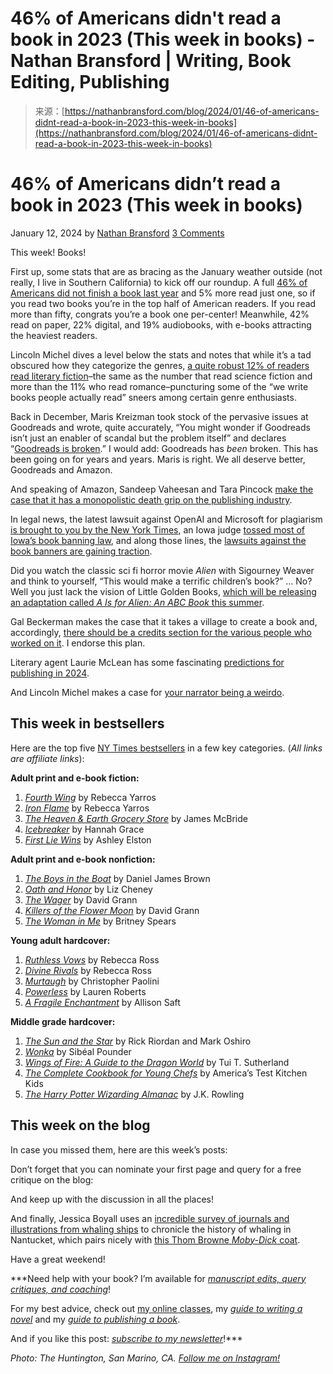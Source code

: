 <!--yml
category: 未分类
date: 2024-05-27 14:45:00
-->

# 46% of Americans didn't read a book in 2023 (This week in books) - Nathan Bransford | Writing, Book Editing, Publishing

> 来源：[https://nathanbransford.com/blog/2024/01/46-of-americans-didnt-read-a-book-in-2023-this-week-in-books](https://nathanbransford.com/blog/2024/01/46-of-americans-didnt-read-a-book-in-2023-this-week-in-books)

# 46% of Americans didn’t read a book in 2023 (This week in books)

January 12, 2024 by [Nathan Bransford](https://nathanbransford.com/blog/author/nathan-bransford) [3 Comments](https://nathanbransford.com/blog/2024/01/46-of-americans-didnt-read-a-book-in-2023-this-week-in-books#comments)

This week! Books!

First up, some stats that are as bracing as the January weather outside (not really, I live in Southern California) to kick off our roundup. A full [46% of Americans did not finish a book last year](https://www.washingtonpost.com/business/2024/01/05/how-many-books-did-you-read-2023-see-how-you-stack-up/) and 5% more read just one, so if you read two books you’re in the top half of American readers. If you read more than fifty, congrats you’re a book one per-center! Meanwhile, 42% read on paper, 22% digital, and 19% audiobooks, with e-books attracting the heaviest readers.

Lincoln Michel dives a level below the stats and notes that while it’s a tad obscured how they categorize the genres, [a quite robust 12% of readers read literary fiction](https://countercraft.substack.com/p/who-is-reading-what-and-why)–the same as the number that read science fiction and more than the 11% who read romance–puncturing some of the “we write books people actually read” sneers among certain genre enthusiasts.

Back in December, Maris Kreizman took stock of the pervasive issues at Goodreads and wrote, quite accurately, “You might wonder if Goodreads isn’t just an enabler of scandal but the problem itself” and declares “[Goodreads is broken](https://www.nytimes.com/2023/12/24/opinion/goodreads-books-reviews.html).” I would add: Goodreads has *been* broken. This has been going on for years and years. Maris is right. We all deserve better, Goodreads and Amazon.

And speaking of Amazon, Sandeep Vaheesan and Tara Pincock [make the case that it has a monopolistic death grip on the publishing industry](https://www.thenation.com/article/economy/throwing-the-book-at-amazons-monopoly-hold-on-publishing/).

In legal news, the latest lawsuit against OpenAI and Microsoft for plagiarism [is brought to you by the New York Times](https://www.nytimes.com/2023/12/27/business/media/new-york-times-open-ai-microsoft-lawsuit.html), an Iowa judge [tossed most of Iowa’s book banning law](https://www.shelf-awareness.com/issue.html?issue=4633&mc_cid=2d13aa5002&mc_eid=d650b3b0a0#m62376), and along those lines, the [lawsuits against the book banners are gaining traction](https://www.latimes.com/entertainment-arts/books/story/2024-01-11/from-iowa-to-florida-lawsuits-against-book-bans-begin-to-gain-traction).

Did you watch the classic sci fi horror movie *Alien* with Sigourney Weaver and think to yourself, “This would make a terrific children’s book?” … No? Well you just lack the vision of Little Golden Books, [which will be releasing an adaptation called *A Is for Alien: An ABC Book* this summer](https://www.kirkusreviews.com/news-and-features/articles/alien-will-be-adapted-for-childrens-book/).

Gal Beckerman makes the case that it takes a village to create a book and, accordingly, [there should be a credits section for the various people who worked on it](https://www.theatlantic.com/newsletters/archive/2023/12/books-briefing-case-credits-section-books/676953/). I endorse this plan.

Literary agent Laurie McLean has some fascinating [predictions for publishing in 2024](https://annerallen.com/2024/01/2024-predictions-in-publishing/).

And Lincoln Michel makes a case for [your narrator being a weirdo](https://countercraft.substack.com/p/why-your-narrator-should-be-a-weird).

## This week in bestsellers

Here are the top five [NY Times bestsellers](https://www.nytimes.com/books/best-sellers/) in a few key categories. (*All links are affiliate links*):

**Adult print and e-book fiction:**

1.  *[Fourth Wing](https://bookshop.org/book/9781649374042?aid=8611)* by Rebecca Yarros
2.  *[Iron Flame](https://bookshop.org/book/9781649374172?aid=8611)* by Rebecca Yarros
3.  *[The Heaven & Earth Grocery Store](https://bookshop.org/book/9780593422946?aid=8611)* by James McBride
4.  *[Icebreaker](https://bookshop.org/book/9781668026038?aid=8611)* by Hannah Grace
5.  *[First Lie Wins](https://bookshop.org/book/9780593492918?aid=8611)* by Ashley Elston

**Adult print and e-book nonfiction:**

1.  *[The Boys in the Boat](https://bookshop.org/book/9780143125471?aid=8611)* by Daniel James Brown
2.  *[Oath and Honor](https://bookshop.org/book/9780316572064?aid=8611)* by Liz Cheney
3.  *[The Wager](https://bookshop.org/book/9780385534260?aid=8611)* by David Grann
4.  *[Killers of the Flower Moon](https://bookshop.org/book/9780307742483?aid=8611)* by David Grann
5.  *[The Woman in Me](https://bookshop.org/book/9781668009048?aid=8611)* by Britney Spears

**Young adult hardcover:**

1.  *[Ruthless Vows](https://bookshop.org/book/9781250857453?aid=8611)* by Rebecca Ross
2.  *[Divine Rivals](https://bookshop.org/book/9781250857439?aid=8611)* by Rebecca Ross
3.  *[Murtaugh](https://bookshop.org/book/9780593650868?aid=8611)* by Christopher Paolini
4.  *[Powerless](https://bookshop.org/book/9781665954884?aid=8611)* by Lauren Roberts
5.  *[A Fragile Enchantment](https://bookshop.org/book/9781250892836?aid=8611)* by Allison Saft

**Middle grade hardcover:**

1.  *[The Sun and the Star](https://bookshop.org/book/9781368081153?aid=8611)* by Rick Riordan and Mark Oshiro
2.  *[Wonka](https://bookshop.org/book/9780593528686?aid=8611)* by Sibéal Pounder
3.  *[Wings of Fire: A Guide to the Dragon World](https://bookshop.org/book/9781338634822?aid=8611)* by Tui T. Sutherland
4.  *[The Complete Cookbook for Young Chefs](https://bookshop.org/book/9781492670025?aid=8611)* by America’s Test Kitchen Kids
5.  *[The Harry Potter Wizarding Almanac](https://bookshop.org/book/9781339018140?aid=8611)* by J.K. Rowling

## This week on the blog

In case you missed them, here are this week’s posts:

Don’t forget that you can nominate your first page and query for a free critique on the blog:

And keep up with the discussion in all the places!

And finally, Jessica Boyall uses an [incredible survey of journals and illustrations from whaling ships](https://publicdomainreview.org/essay/the-art-of-whaling/) to chronicle the history of whaling in Nantucket, which pairs nicely with [this Thom Browne *Moby-Dick* coat](https://twitter.com/horse_updates/status/1744787305045405913).

Have a great weekend!

***Need help with your book? I’m available for [*manuscript edits, query critiques, and coaching*](https://nathanbransford.com/book-editing)!

For my best advice, check out [my online classes](https://nathan-bransford-books.teachable.com/), my [*guide to writing a novel*](https://amzn.to/2VtuGMB) and my [*guide to publishing a book*](https://www.amazon.com/gp/product/1734149426/ref=as_li_ss_tl?ie=UTF8&linkCode=ll1&tag=nathbranauth-20&linkId=bf4601b43d785371f81aa947ba23aa78&language=en_US).

And if you like this post: [*subscribe to my newsletter*](https://eepurl.com/beXDOj)!***

*Photo: The Huntington, San Marino, CA. [Follow me on Instagram!](https://www.instagram.com/nathanbransford/)*